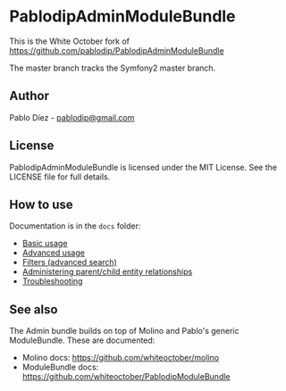 # PablodipAdminModuleBundle

This is the White October fork of https://github.com/pablodip/PablodipAdminModuleBundle

The master branch tracks the Symfony2 master branch.

## Author

Pablo Díez - <pablodip@gmail.com>

## License

PablodipAdminModuleBundle is licensed under the MIT License. See the LICENSE file for full details.

## How to use

Documentation is in the `docs` folder:

* [Basic usage](docs/basic-usage.md)
* [Advanced usage](docs/advanced-usage.md)
* [Filters (advanced search)](docs/filters.md)
* [Administering parent/child entity relationships](docs/parent-child.md)
* [Troubleshooting](docs/troubleshooting.md)

## See also

The Admin bundle builds on top of Molino and Pablo's generic ModuleBundle.  These are documented:

* Molino docs: https://github.com/whiteoctober/molino
* ModuleBundle docs: https://github.com/whiteoctober/PablodipModuleBundle
